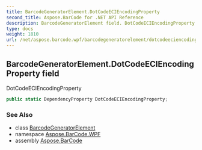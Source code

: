 ```yaml
---
title: BarcodeGeneratorElement.DotCodeECIEncodingProperty
second_title: Aspose.BarCode for .NET API Reference
description: BarcodeGeneratorElement field. DotCodeECIEncodingProperty
type: docs
weight: 1810
url: /net/aspose.barcode.wpf/barcodegeneratorelement/dotcodeeciencodingproperty/
---
```

## BarcodeGeneratorElement.DotCodeECIEncodingProperty field

DotCodeECIEncodingProperty

```csharp
public static DependencyProperty DotCodeECIEncodingProperty;
```

### See Also

* class [BarcodeGeneratorElement](../)
* namespace [Aspose.BarCode.WPF](../../barcodegeneratorelement/)
* assembly [Aspose.BarCode](../../../)


